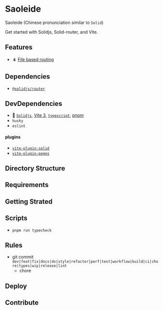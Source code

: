 # Saoleide

Saoleide (Chinese pronunciation  similar to `Solid`)

Get started with Solidjs, Solid-router, and Vite.

## Features

- 🪆 [File based routing](./src/pages)

## Dependencies

* [`@solidjs/router`](https://github.com/solidjs/solid-router)

## DevDependencies
* 🚀 [`Solidjs`](https://www.solidjs.com/), [Vite 3](https://vitejs.dev/), [`typescript`](https://www.typescriptlang.org/), [pnpm](https://pnpm.io/)
* `husky`
* `eslint`

#### plugins
- [`vite-plugin-solid`](https://github.com/solidjs/vite-plugin-solid)
- [`vite-plugin-pages`](https://github.com/hannoeru/vite-plugin-pages)
## Directory Structure


## Requirements


## Getting Strated 

## Scripts
* `pnpm run typecheck`
## Rules
* git commit `dev|feat|fix|docs|dx|style|refactor|perf|test|workflow|build|ci|chore|types|wip|release|lint`
  * chore 
## Deploy

## Contribute

